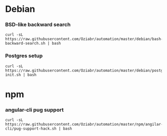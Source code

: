 # Debian

### BSD-like backward search
```
curl -sL https://raw.githubusercontent.com/Oziabr/automation/master/debian/bash-backward-search.sh | bash
```
### Postgres setup
```
curl -sL https://raw.githubusercontent.com/Oziabr/automation/master/debian/postgres-init.sh | bash
```

# npm

### angular-cli pug support
```
curl -sL https://raw.githubusercontent.com/Oziabr/automation/master/npm/angilar-cli/pug-support-hack.sh | bash
```
